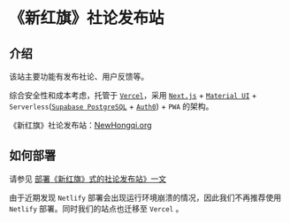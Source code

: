 # 《新红旗》社论发布站

## 介绍

该站主要功能有发布社论、用户反馈等。

综合安全性和成本考虑，托管于 [`Vercel`](https://vercel.com)，采用 [`Next.js`](https://nextjs.org) + [`Material UI`](https://mui.com) + `Serverless`([`Supabase PostgreSQL`](https://supabase.com) + [`Auth0`](https://auth0.com)) + `PWA` 的架构。

《新红旗》社论发布站：[NewHongqi.org](https://newhongqi.org)

## 如何部署

请参见 [部署《新红旗》式的社论发布站》一文](https://newhongqi.org/art/42)

由于近期发现 `Netlify` 部署会出现运行环境崩溃的情况，因此我们不再推荐使用 `Netlify` 部署。同时我们的站点也迁移至 `Vercel` 。
